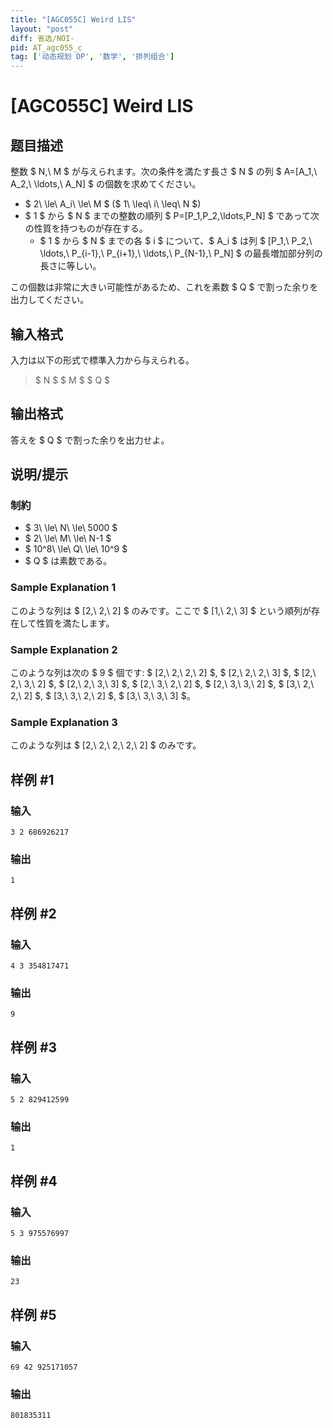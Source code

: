 ```yaml
---
title: "[AGC055C] Weird LIS"
layout: "post"
diff: 省选/NOI-
pid: AT_agc055_c
tag: ['动态规划 DP', '数学', '排列组合']
---
```


# [AGC055C] Weird LIS

## 题目描述

[problemUrl]: https://atcoder.jp/contests/agc055/tasks/agc055_c

整数 $ N,\ M $ が与えられます。次の条件を満たす長さ $ N $ の列 $ A=[A_1,\ A_2,\ \ldots,\ A_N] $ の個数を求めてください。

- $ 2\ \le\ A_i\ \le\ M $ ($ 1\ \leq\ i\ \leq\ N $)
- $ 1 $ から $ N $ までの整数の順列 $ P=[P_1,P_2,\ldots,P_N] $ であって次の性質を持つものが存在する。
  - $ 1 $ から $ N $ までの各 $ i $ について、$ A_i $ は列 $ [P_1,\ P_2,\ \ldots,\ P_{i-1},\ P_{i+1},\ \ldots,\ P_{N-1},\ P_N] $ の最長増加部分列の長さに等しい。

この個数は非常に大きい可能性があるため、これを素数 $ Q $ で割った余りを出力してください。

## 输入格式

入力は以下の形式で標準入力から与えられる。

> $ N $ $ M $ $ Q $

## 输出格式

答えを $ Q $ で割った余りを出力せよ。

## 说明/提示

### 制約

- $ 3\ \le\ N\ \le\ 5000 $
- $ 2\ \le\ M\ \le\ N-1 $
- $ 10^8\ \le\ Q\ \le\ 10^9 $
- $ Q $ は素数である。

### Sample Explanation 1

このような列は $ [2,\ 2,\ 2] $ のみです。ここで $ [1,\ 2,\ 3] $ という順列が存在して性質を満たします。

### Sample Explanation 2

このような列は次の $ 9 $ 個です: $ [2,\ 2,\ 2,\ 2] $, $ [2,\ 2,\ 2,\ 3] $, $ [2,\ 2,\ 3,\ 2] $, $ [2,\ 2,\ 3,\ 3] $, $ [2,\ 3,\ 2,\ 2] $, $ [2,\ 3,\ 3,\ 2] $, $ [3,\ 2,\ 2,\ 2] $, $ [3,\ 3,\ 2,\ 2] $, $ [3,\ 3,\ 3,\ 3] $。

### Sample Explanation 3

このような列は $ [2,\ 2,\ 2,\ 2,\ 2] $ のみです。

## 样例 #1

### 输入

```
3 2 686926217
```

### 输出

```
1
```

## 样例 #2

### 输入

```
4 3 354817471
```

### 输出

```
9
```

## 样例 #3

### 输入

```
5 2 829412599
```

### 输出

```
1
```

## 样例 #4

### 输入

```
5 3 975576997
```

### 输出

```
23
```

## 样例 #5

### 输入

```
69 42 925171057
```

### 输出

```
801835311
```

